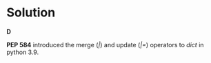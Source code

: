 # Solution

**D**

**PEP 584** introduced the merge (*|*) and update (*|=*) operators to *dict* in python 3.9.